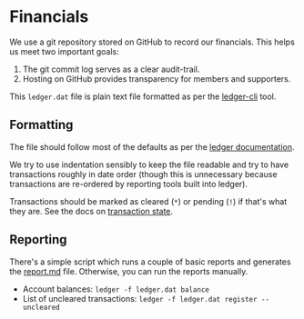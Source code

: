 Financials
==========

We use a git repository stored on GitHub to record our financials. This helps us meet two important goals:

1.	The git commit log serves as a clear audit-trail.
2.	Hosting on GitHub provides transparency for members and supporters.

This `ledger.dat` file is plain text file formatted as per the [ledger-cli](http://ledger-cli.org/) tool.

Formatting
----------

The file should follow most of the defaults as per the [ledger documentation](http://ledger-cli.org/3.0/doc/ledger3.html).

We try to use indentation sensibly to keep the file readable and try to have transactions roughly in date order (though this is unnecessary because transactions are re-ordered by reporting tools built into ledger).

Transactions should be marked as cleared (`*`) or pending (`!`) if that's what they are. See the docs on [transaction state](http://ledger-cli.org/3.0/doc/ledger3.html#Transaction-state).

Reporting
---------

There's a simple script which runs a couple of basic reports and generates the [report.md](https://github.com/quantsquills/governance/tree/master/financials/report.md) file. Otherwise, you can run the reports manually.

-	Account balances: `ledger -f ledger.dat balance`
-	List of uncleared transactions: `ledger -f ledger.dat register --uncleared`

